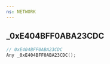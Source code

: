 ```yaml
---
ns: NETWORK
---
```

## _0xE404BFF0ABA23CDC

```c
// 0xE404BFF0ABA23CDC
Any _0xE404BFF0ABA23CDC();
```

